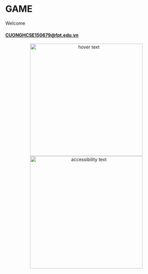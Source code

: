 # GAME
Welcome
#### CUONGHCSE150679@fpt.edu.vn
<p align="center">
  <img src="https://images.search.yahoo.com/search/images;_ylt=AwrO_y4W0o5jMe4CmrRXNyoA;_ylu=Y29sbwNncTEEcG9zAzEEdnRpZANMT0MwODlDXzEEc2VjA3BpdnM-?p=naruto&fr2=piv-web&type=E211US826G0&fr=mcafee#id=112&iurl=http%3A%2F%2F2.bp.blogspot.com%2F__yDg-uqoS6I%2FTHJPsQ_gicI%2FAAAAAAAAAHk%2FPTDhjV9UGZM%2Fw1200-h630-p-k-no-nu%2Fnaruto1.jpg.bmp&action=click" width="350" title="hover text">

  <img src="https://images.search.yahoo.com/search/images;_ylt=AwrO_y4W0o5jMe4CmrRXNyoA;_ylu=Y29sbwNncTEEcG9zAzEEdnRpZANMT0MwODlDXzEEc2VjA3BpdnM-?p=naruto&fr2=piv-web&type=E211US826G0&fr=mcafee#id=116&iurl=https%3A%2F%2Fpixel-creation.com%2Fwp-content%2Fuploads%2Fnaruto-uzumaki-wallpapers-wallpaper-cave-800x800.jpg&action=click" width="350" alt="accessibility text">
</p>